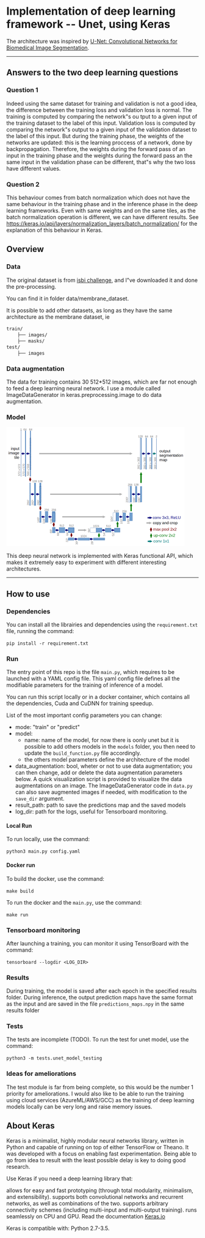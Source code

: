 # Implementation of deep learning framework -- Unet, using Keras

The architecture was inspired by [U-Net: Convolutional Networks for Biomedical Image Segmentation](http://lmb.informatik.uni-freiburg.de/people/ronneber/u-net/).

---
## Answers to the two deep learning questions

### Question 1

Indeed using the same dataset for training and validation is not a good idea, the difference between the training loss and validation loss is normal. The training is computed by comparing the network"s ou tput to a given input of the training dataset to the label of this input. Validation loss is computed by comparing the network"s output to a given input of the validation dataset to the label of this input. But during the training phase, the weights of the networks are updated: this is the learning proccess of a network, done by backpropagation. Therefore, the weights during the forward pass of an input in the training phase and the weights during the forward pass an the same input in the validation phase can be different, that"s why the two loss have different values.

### Question 2

This behaviour comes from batch normalization which does not have the same behaviour in the training phase and in the inference phase in the deep learning frameworks. Even with same weights and on the same tiles, as the batch normalization operation is different, we can have different results. See https://keras.io/api/layers/normalization_layers/batch_normalization/ for the explanation of this behaviour in Keras.

## Overview

### Data

The original dataset is from [isbi challenge](http://brainiac2.mit.edu/isbi_challenge/), and I"ve downloaded it and done the pre-processing.

You can find it in folder data/membrane_dataset.

It is possible to add other datasets, as long as they have the same architecture as the membrane dataset, ie 
```
train/
    ├── images/
    ├── masks/
test/
    ├── images
```

### Data augmentation

The data for training contains 30 512*512 images, which are far not enough to feed a deep learning neural network. I use a module called ImageDataGenerator in keras.preprocessing.image to do data augmentation.


### Model

![img/u-net-architecture.png](img/u-net-architecture.png)

This deep neural network is implemented with Keras functional API, which makes it extremely easy to experiment with different interesting architectures.


---

## How to use

### Dependencies

You can install all the librairies and dependencies using the `requirement.txt` file, running the command: 

`pip install -r requirement.txt`

### Run 

The entry point of this repo is the file `main.py`, which requires to be launched with a YAML config file. This yaml config file defines all the modifiable parameters for the training of inference of a model. 

You can run this script locally or in a docker container, which contains all the dependencies, Cuda and CuDNN for training speedup.

List of the most important config parameters you can change:
- mode: "train" or "predict"
- model: 
    - name: name of the model, for now there is oonly unet but it is possible to add others models in the `models` folder, you then need to update the `build_function.py` file accordingly.
    - the others model parameters define the architecture of the model
- data_augmentation: bool, wheter or not to use data augmentation; you can then change, add or delete the data augmentation parameters below. A quick visualization script is provided to visualize the data augmentations on an image. The ImageDataGenerator code in `data.py` can also save augmented images if needed, with modification to the `save_dir` argument.
- result_path: path to save the predictions map and the saved models
- log_dir: path for the logs, useful for Tensorboard monitoring.


#### Local Run

To run locally, use the command:

`python3 main.py config.yaml`

#### Docker run

To build the docker, use the command:

`make build`

To run the docker and the `main.py`, use the command:

`make run`

### Tensorboard monitoring

After launching a training, you can monitor it using TensorBoard with the command:

`tensorboard --logdir <LOG_DIR>`

### Results

During training, the model is saved after each epoch in the specified results folder. During inference, the output prediction maps have the same format as the input and are saved in the file  `predictions_maps.npy` in the same results folder

### Tests

The tests are incomplete (TODO). To run the test for unet model, use the command:

`python3 -m tests.unet_model_testing`

### Ideas for ameliorations

The test module is far from being complete, so this would be the number 1 priority for ameliorations. I would also like to be able to run the training using cloud services (AzureML/AWS/GCC) as the training of deep learning models locally can be very long and raise memory issues. 

## About Keras

Keras is a minimalist, highly modular neural networks library, written in Python and capable of running on top of either TensorFlow or Theano. It was developed with a focus on enabling fast experimentation. Being able to go from idea to result with the least possible delay is key to doing good research.

Use Keras if you need a deep learning library that:

allows for easy and fast prototyping (through total modularity, minimalism, and extensibility).
supports both convolutional networks and recurrent networks, as well as combinations of the two.
supports arbitrary connectivity schemes (including multi-input and multi-output training).
runs seamlessly on CPU and GPU.
Read the documentation [Keras.io](http://keras.io/)

Keras is compatible with: Python 2.7-3.5.
